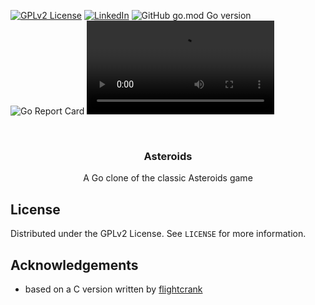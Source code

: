 

[![GPLv2 License][license-shield]][license-url]
[![LinkedIn][linkedin-shield]][linkedin-url]
![GitHub go.mod Go version][goversion-url]
![Go Report Card][goreport-url]
![Asteroids](res/asteroids.mp4)

<!-- PROJECT LOGO -->
<br />
<p align="center">
  <h3 align="center">Asteroids</h3>

  <p align="center">
      A Go clone of the classic Asteroids game
  <br/>
  
  </p>
</p>

<!-- LICENSE -->
## License

Distributed under the GPLv2 License. See `LICENSE` for more information.

<!-- ACKNOWLEDGEMENTS -->
## Acknowledgements

* based on a C version written by [flightcrank](https://github.com/flightcrank/asteroids)

<!-- MARKDOWN LINKS & IMAGES -->
<!-- https://www.markdownguide.org/basic-syntax/#reference-style-links -->
[license-shield]: https://img.shields.io/github/license/michaelmcallister/asteroids.svg?style=flat-square
[license-url]: https://github.com/michaelmcallister/asteroids/blob/main/LICENSE.txt
[linkedin-shield]: https://img.shields.io/badge/-LinkedIn-black.svg?style=flat-square&logo=linkedin&colorB=555
[linkedin-url]: https://linkedin.com/in/mpmcallister
[goversion-url]: https://img.shields.io/github/go-mod/go-version/michaelmcallister/asteroids
[goreport-url]: https://goreportcard.com/badge/michaelmcallister/asteroids
